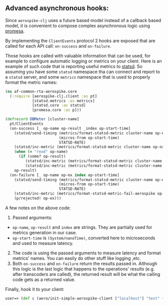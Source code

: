 ## Advanced asynchronous hooks:
Since `aerospike-clj` uses a future based model instead of a callback based model,
it is convenient to compose complex asynchronous logic using [promesa](https://github.com/funcool/promesa).

By implementing the `ClientEvents` protocol 2 hooks are exposed that are called
for each API call: `on-success` and `on-failure`.

Those hooks are called with valuable information that can be used, for example
to configure automatic logging or metrics on your client. Here is an example of
such code that is reporting useful metrics to [statsd](https://github.com/etsy/statsd).
So assuming you have some `statsd` namespace tha can connect and report to a `statsd`
server, and some `metrics` namespace that is used to properly format the metric names:
```clojure
(ns af-common-rta-aerospike.core
  (:require [aerospike-clj.client :as pt]
            [statsd.metrics :as metrics]
            [statsd.core :as statsd]
            [promesa.core :as p]))

(defrecord DBMeter [cluster-name]
  pt/ClientEvents
  (on-success [_ op-name op-result _index op-start-time]
    (statsd/send-timing (metrics/format-statsd-metric cluster-name op-name "latency")
                        (micros-from op-start-time)
                        STATSD-RATE)
    (statsd/inc-metric (metrics/format-statsd-metric cluster-name op-name "success"))
    (when (= "read" op-name)
      (if (some? op-result)
         (statsd/inc-metric (metrics/format-statsd-metric cluster-name "read" "hit"))
         (statsd/inc-metric (metrics/format-statsd-metric cluster-name "read" "miss"))))
    op-result)
  (on-failure [_ op-name op-ex index op-start-time]
    (statsd/send-timing (metrics/format-statsd-metric cluster-name op-name "latency")
                        (micros-from op-start-time)
                        STATSD-RATE)
    (statsd/inc-metric (metrics/format-statsd-metric-fail-aerospike op-ex (:cluster-name client) op-name))
    (p/rejected! op-ex)))
```
A few notes on the above code:
1. Passed arguments:
  * `op-name`, `op-result` and `index` are strings. They are partially used for
  metrics generation in our case.
  * `op-start-time` is `(System/nanoTime)`, converted here to microseconds and
  used to measure latency.
2. The code is using the passed arguments to measure latency and format metrics'
names. You can easily do other stuff like logging ,etc.
3. Both `on-success` and `on-failure` return the results passed in. Although this
logic is the last logic that happens to the operations' results (e.g. after
transcoders are called), the returned result will be what the calling code gets
as a returned value.

Finally, hook it to your client:
```clojure
user=> (def c (aero/init-simple-aerospike-client ["localhost"] "test" {:client-events (->DBMeter "test-cluster")}))
```
